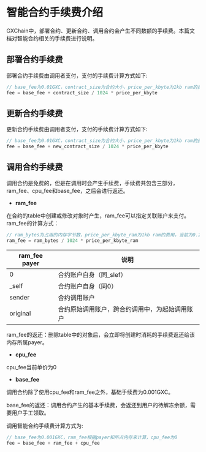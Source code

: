# 智能合约手续费介绍

GXChain中，部署合约、更新合约、调用合约会产生不同数额的手续费。本篇文档对智能合约相关的手续费进行说明。

## 部署合约手续费

部署合约手续费由调用者支付，支付的手续费计算方式如下:

```cpp
// base_fee为0.01GXC，contract_size为合约大小，price_per_kbyte为1kb ram的费用，当前为0.2GXC
fee = base_fee + contract_size / 1024 * price_per_kbyte
```

## 更新合约手续费

更新合约手续费由调用者支付，支付的手续费计算方式如下:

```cpp
// base_fee为0.01GXC，contract_size为合约大小，price_per_kbyte为1kb ram的费用，当前为0.2GXC
fee = base_fee + new_contract_size / 1024 * price_per_kbyte
```

## 调用合约手续费

调用合约是免费的，但是在调用时会产生手续费，手续费共包含三部分，ram_fee、cpu_fee和base_fee，之后会进行返还。

- **ram_fee**

在合约的table中创建或修改对象时产生，ram_fee可以指定关联账户来支付。ram_fee的计算方式：

```cpp
// ram_bytes为占用的内存字节数，price_per_kbyte_ram为1kb ram的费用，当前为0.2GXC
ram_fee = ram_bytes / 1024 * price_per_kbyte_ram 
```

| ram_fee payer | 说明 |
| --- | --- | 
| 0 | 合约账户自身（同\_slef） |
| \_self | 合约账户自身（同0） |
| sender | 合约调用账户 |
| original | 合约原始调用账户，跨合约调用中，为起始调用账户 |

ram_fee的返还：删除table中的对象后，会立即将创建时消耗的手续费返还给该内存所属payer。

- **cpu_fee**

cpu_fee当前单价为0

- **base_fee**

调用合约除了使用cpu_fee和ram_fee之外，基础手续费为0.001GXC。

base_fee的返还：调用合约产生的基本手续费，会返还到用户的待解冻余额，需要用户手工领取。

调用智能合约手续费计算方式为:

```cpp
// base_fee为0.001GXC，ram_fee根据payer和所占内存来计算，cpu_fee为0
fee = base_fee + ram_fee + cpu_fee
```

